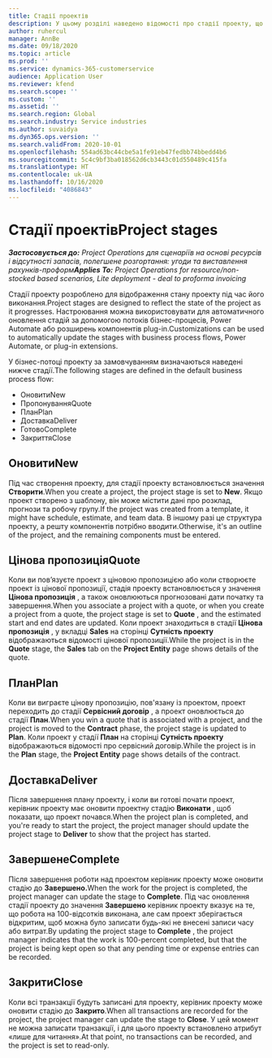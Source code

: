 ```yaml
---
title: Стадії проектів
description: У цьому розділі наведено відомості про стадії проекту, що доступні в Microsoft Dynamics Project Operations.
author: ruhercul
manager: AnnBe
ms.date: 09/18/2020
ms.topic: article
ms.prod: ''
ms.service: dynamics-365-customerservice
audience: Application User
ms.reviewer: kfend
ms.search.scope: ''
ms.custom: ''
ms.assetid: ''
ms.search.region: Global
ms.search.industry: Service industries
ms.author: suvaidya
ms.dyn365.ops.version: ''
ms.search.validFrom: 2020-10-01
ms.openlocfilehash: 554ad63bc44cbe5a1fe91eb47fedbb74bbedd4b6
ms.sourcegitcommit: 5c4c9bf3ba018562d6cb3443c01d550489c415fa
ms.translationtype: HT
ms.contentlocale: uk-UA
ms.lasthandoff: 10/16/2020
ms.locfileid: "4086843"
---
```

# <a name="project-stages"></a><span data-ttu-id="261f4-103">Стадії проектів</span><span class="sxs-lookup"><span data-stu-id="261f4-103">Project stages</span></span>

<span data-ttu-id="261f4-104">_**Застосовується до:** Project Operations для сценаріїв на основі ресурсів і відсутності запасів, полегшене розгортання: угоди та виставлення рахунків-проформ_</span><span class="sxs-lookup"><span data-stu-id="261f4-104">_**Applies To:** Project Operations for resource/non-stocked based scenarios, Lite deployment - deal to proforma invoicing_</span></span>

<span data-ttu-id="261f4-105">Стадії проекту розроблено для відображення стану проекту під час його виконання.</span><span class="sxs-lookup"><span data-stu-id="261f4-105">Project stages are designed to reflect the state of the project as it progresses.</span></span> <span data-ttu-id="261f4-106">Настроювання можна використовувати для автоматичного оновлення стадій за допомогою потоків бізнес-процесів, Power Automate або розширень компонентів plug-in.</span><span class="sxs-lookup"><span data-stu-id="261f4-106">Customizations can be used to automatically update the stages with business process flows, Power Automate, or plug-in extensions.</span></span>

<span data-ttu-id="261f4-107">У бізнес-потоці проекту за замовчуванням визначаються наведені нижче стадії.</span><span class="sxs-lookup"><span data-stu-id="261f4-107">The following stages are defined in the default business process flow:</span></span>

- <span data-ttu-id="261f4-108">Оновити</span><span class="sxs-lookup"><span data-stu-id="261f4-108">New</span></span>
- <span data-ttu-id="261f4-109">Пропонування</span><span class="sxs-lookup"><span data-stu-id="261f4-109">Quote</span></span>
- <span data-ttu-id="261f4-110">План</span><span class="sxs-lookup"><span data-stu-id="261f4-110">Plan</span></span>
- <span data-ttu-id="261f4-111">Доставка</span><span class="sxs-lookup"><span data-stu-id="261f4-111">Deliver</span></span>
- <span data-ttu-id="261f4-112">Готово</span><span class="sxs-lookup"><span data-stu-id="261f4-112">Complete</span></span>
- <span data-ttu-id="261f4-113">Закриття</span><span class="sxs-lookup"><span data-stu-id="261f4-113">Close</span></span> 

## <a name="new"></a><span data-ttu-id="261f4-114">Оновити</span><span class="sxs-lookup"><span data-stu-id="261f4-114">New</span></span>

<span data-ttu-id="261f4-115">Під час створення проекту, для стадії проекту встановлюється значення **Створити**.</span><span class="sxs-lookup"><span data-stu-id="261f4-115">When you create a project, the project stage is set to **New**.</span></span> <span data-ttu-id="261f4-116">Якщо проект створено з шаблону, він може містити дані про розклад, прогнози та робочу групу.</span><span class="sxs-lookup"><span data-stu-id="261f4-116">If the project was created from a template, it might have schedule, estimate, and team data.</span></span> <span data-ttu-id="261f4-117">В іншому разі це структура проекту, а решту компонентів потрібно вводити.</span><span class="sxs-lookup"><span data-stu-id="261f4-117">Otherwise, it's an outline of the project, and the remaining components must be entered.</span></span>

## <a name="quote"></a><span data-ttu-id="261f4-118">Цінова пропозиція</span><span class="sxs-lookup"><span data-stu-id="261f4-118">Quote</span></span>

<span data-ttu-id="261f4-119">Коли ви пов’язуєте проект з ціновою пропозицією або коли створюєте проект із цінової пропозиції, стадія проекту встановлюється у значення **Цінова пропозиція** , а також оновлюються прогнозовані дати початку та завершення.</span><span class="sxs-lookup"><span data-stu-id="261f4-119">When you associate a project with a quote, or when you create a project from a quote, the project stage is set to **Quote** , and the estimated start and end dates are updated.</span></span> <span data-ttu-id="261f4-120">Коли проект знаходиться в стадії **Цінова пропозиція** , у вкладці **Sales** на сторінці **Сутність проекту** відображаються відомості цінової пропозиції.</span><span class="sxs-lookup"><span data-stu-id="261f4-120">While the project is in the **Quote** stage, the **Sales** tab on the **Project Entity** page shows details of the quote.</span></span>

## <a name="plan"></a><span data-ttu-id="261f4-121">План</span><span class="sxs-lookup"><span data-stu-id="261f4-121">Plan</span></span>

<span data-ttu-id="261f4-122">Коли ви виграєте цінову пропозицію, пов'язану із проектом, проект переходить до стадії **Сервісний договір** , а проект оновлюється до стадії **План**.</span><span class="sxs-lookup"><span data-stu-id="261f4-122">When you win a quote that is associated with a project, and the project is moved to the **Contract** phase, the project stage is updated to **Plan**.</span></span> <span data-ttu-id="261f4-123">Коли проект у стадії **План** на сторінці **Сутність проекту** відображаються відомості про сервісний договір.</span><span class="sxs-lookup"><span data-stu-id="261f4-123">While the project is in the **Plan** stage, the **Project Entity** page shows details of the contract.</span></span>

## <a name="deliver"></a><span data-ttu-id="261f4-124">Доставка</span><span class="sxs-lookup"><span data-stu-id="261f4-124">Deliver</span></span>

<span data-ttu-id="261f4-125">Після завершення плану проекту, і коли ви готові почати проект, керівник проекту має оновити проектну стадію **Виконати** , щоб показати, що проект почався.</span><span class="sxs-lookup"><span data-stu-id="261f4-125">When the project plan is completed, and you're ready to start the project, the project manager should update the project stage to **Deliver** to show that the project has started.</span></span>

## <a name="complete"></a><span data-ttu-id="261f4-126">Завершене</span><span class="sxs-lookup"><span data-stu-id="261f4-126">Complete</span></span> 

<span data-ttu-id="261f4-127">Після завершення роботи над проектом керівник проекту може оновити стадію до **Завершено.**</span><span class="sxs-lookup"><span data-stu-id="261f4-127">When the work for the project is completed, the project manager can update the stage to **Complete**.</span></span> <span data-ttu-id="261f4-128">Під час оновлення стадії проекту до значення **Завершено** керівник проекту вказує на те, що робота на 100-відсотків виконана, але сам проект зберігається відкритим, щоб можна було записати будь-які не внесені записи часу або витрат.</span><span class="sxs-lookup"><span data-stu-id="261f4-128">By updating the project stage to **Complete** , the project manager indicates that the work is 100-percent completed, but that the project is being kept open so that any pending time or expense entries can be recorded.</span></span>

## <a name="close"></a><span data-ttu-id="261f4-129">Закрити</span><span class="sxs-lookup"><span data-stu-id="261f4-129">Close</span></span>

<span data-ttu-id="261f4-130">Коли всі транзакції будуть записані для проекту, керівник проекту може оновити стадію до **Закрито**.</span><span class="sxs-lookup"><span data-stu-id="261f4-130">When all transactions are recorded for the project, the project manager can update the stage to **Close**.</span></span> <span data-ttu-id="261f4-131">У цей момент не можна записати транзакції, і для цього проекту встановлено атрибут «лише для читання».</span><span class="sxs-lookup"><span data-stu-id="261f4-131">At that point, no transactions can be recorded, and the project is set to read-only.</span></span>

